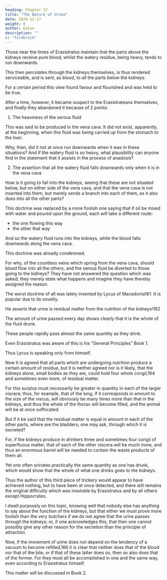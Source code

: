 ```yaml
---
heading: Chapter 17
title: "The Nature of Urine"
date: 2024-12-17
weight: 8
author: Galen
description: ""
c: "firebrick"
---
```



<!-- Now such of the younger men as have dignified themselves with the names of these two authorities by taking the appellations “Erasistrateans” or “Asclepiadeans” are like the Davi and Getae—the slaves introduced by the excellent Menander into his comedies. 

As these slaves held that they had done nothing fine unless they had cheated their master three times, so also the men I am discussing have taken their time over the construction of impudent sophisms, the one party striving to prevent the lies of Asclepiades from ever being refuted, and the other saying stupidly what Erasistratus had the sense to keep silence about.

But enough about the Asclepiadeans. The Erasistrateans, in attempting to say how the kidneys let the urine through, will do anything or suffer anything or try any shift in order to find some plausible explanation which does not demand the principle of attraction. -->

Those near the times of Erasistratus maintain that the parts above the kidneys receive pure blood, whilst the watery residue, being heavy, tends to run downwards.

This then percolates through the kidneys themselves, is thus rendered serviceable, and is sent, as blood, to all the parts below the kidneys.

For a certain period this view found favour and flourished and was held to be true.

After a time, however, it became suspect to the Erasistrateans themselves, and finally they abandoned it because of 2 points:

1. The heaviness of the serous fluid

This was said to be produced in the vena cava. It did not exist, apparently, at the beginning, when this fluid was being carried up from the stomach to the liver.

Why, then, did it not at once run downwards when it was in these situations? And if the watery fluid is so heavy, what plausibility can anyone find in the statement that it assists in the process of anadosis?

2. The assertion that all the watery fluid falls downwards only when it is in the vena cava

How is it going to fall into the kidneys, seeing that these are not situated below, but on either side of the vena cava, and that the vena cava is not inserted into them, but merely sends a branch into each of them, as it also does into all the other parts?

This doctrine was replaced by a more foolish one saying that if oil be mixed with water and poured upon the ground, each will take a different route:
- the one flowing this way 
- the other that way

And so the watery fluid runs into the kidneys, while the blood falls downwards along the vena cava.

This doctrine was already condemned.

For why, of the countless veins which spring from the vena cava, should blood flow into all the others, and the serous fluid be diverted to those going to the kidneys? They have not answered the question which was asked; they merely state what happens and imagine they have thereby assigned the reason.

The worst doctrine of all was lately invented by Lycus of Macedonia161. It is popular due to its novelty.

He asserts that urine is residual matter from the nutrition of the kidneys!162

The amount of urine passed every day shows clearly that it is the whole of the fluid drunk.

<!--  which becomes urine, except for that which comes away with the dejections or passes off as sweat or insensible perspiration. 

This is most easily recognized in winter in those who are doing no work but are carousing, especially if the wine be thin and diffusible;  -->

These people rapidly pass almost the same quantity as they drink.

Even Erasistratus was aware of this is his “General Principles” Book 1.

Thus Lycus is speaking only from himself. 

 <!-- neither good Erasistratism, nor good Asclepiadism, far less good Hippocratism. He is, therefore, as the saying is, like a white crow, which cannot mix with the genuine crows owing to its colour, nor with the pigeons owing to its size. For all this, however, he is not to be disregarded; he may, perhaps, be stating some wonderful truth, unknown to any of his predecessors. -->

Now it is agreed that all parts which are undergoing nutrition produce a certain amount of residue, but it is neither agreed nor is it likely, that the kidneys alone, small bodies as they are, could hold four whole congii,164 and sometimes even more, of residual matter. 

For this surplus must necessarily be greater in quantity in each of the larger viscera; thus, for example, that of the lung, if it corresponds in amount to the size of the viscus, will obviously be many times more than that in the kidneys, and thus the whole of the thorax will become filled, and the animal will be at once suffocated. 

But if it be said that the residual matter is equal in amount in each of the other parts, where are the bladders, one may ask, through which it is excreted? 

For, if the kidneys produce in drinkers three and sometimes four congii of superfluous matter, that of each of the other viscera will be much more, and thus an enormous barrel will be needed to contain the waste products of them all. 

Yet one often urinates practically the same quantity as one has drunk, which would show that the whole of what one drinks goes to the kidneys.

Thus the author of this third piece of trickery would appear to have achieved nothing, but to have been at once detected, and there still remains the original difficulty which was insoluble by Erasistratus and by all others except Hippocrates. 

I dwell purposely on this topic, knowing well that nobody else has anything to say about the function of the kidneys, but that either we must prove more foolish than the very butchers if we do not agree that the urine passes through the kidneys; or, if one acknowledges this, that then one cannot possibly give any other reason for the secretion than the principle of attraction.

Now, if the movement of urine does not depend on the tendency of a vacuum to become refilled,166 it is clear that neither does that of the blood nor that of the bile; or if that of these latter does so, then so also does that of the former. For they must all be accomplished in one and the same way, even according to Erasistratus himself.

This matter will be discussed in Book 2.

<!-- 5 That is, “On the Natural Powers,” the powers of the Physis or Nature. By that Galen practically means what we would call the physiological or biological powers, the characteristic faculties of the living organism; his Physis is the subconscious vital principle of the animal or plant. Like Aristotle, however, he also ascribes quasi-vital properties to inanimate things, cf. Introduction, p. xxvii.

6 Ergon, here rendered an effect, is literally a work or deed; strictly speaking, it is something done, completed, as distinguished from energeia, which is the actual doing, the activity which produces this ergon, cf. p. 13, and Introduction, p. xxx.

7 Gk. psyche, Lat. anima.

8 Gk. physis, Lat. natura.

9 Motion (kinesis) is Aristotle’s general term for what we would rather call change. It includes various kinds of change, as well as movement proper, cf. Introduction, p. xxix.

10 “Conveyance,” “transport,” “transit”; purely mechanical or passive motion, as distinguished from alteration (qualitative change).

11 “Waxing and waning,” the latter literally phthisis, a wasting or “decline;” cf. Scotch divining, Dutch verdwijnen.

12 Becoming and perishing: Latin, generatio et corruptio.

13 “Ad substantiam productio seu ad formam processus” (Linacre).

14 “Preformationist” doctrine of Anaxagoras. To him the apparent alteration in qualities took place when a number of minute pre-existing bodies, all bearing the same quality, came together in sufficient numbers to impress that quality on the senses. The factor which united the minute quality-bearers was Nous. “In the beginning,” says Anaxagoras, “all things existed together—then came Nous and brought them into order.”

15 “De ea alteratione quae per totam fit substantiam” (Linacre).

16 The systematizer of Stoicism and successor of Zeno.

17 Note characteristic impatience with metaphysics. To Galen, as to Hippocrates and Aristotle, it sufficed to look on the qualitative differences apprehended by the senses as fundamental. Zeno of Citium was the founder of the Stoic school; on the further analysis by this school of the qualities into bodies cf. p. 144, note 3.

18 A rallying-ground: lit. a place where two glens meet.

19 Thus according to Gomperz (Greek Thinkers), the hypothesis of Anaxagoras was that “the bread ... already contained the countless forms of matter as such which the human body displays. Their minuteness of size would withdraw them from our perception. For the defect or ‘weakness’ of the senses is the narrowness of their receptive area. These elusive particles are rendered visible and tangible by the process of nutrition, which combines them.”

20 Therefore the blood must have come from the bread. The food from the alimentary canal was supposed by Galen to be converted into blood in and by the portal veins, cf. p. 17.

21 By “elements” is meant all homogeneous, amorphous substances, such as metals, &c., as well as the elementary tissues.

22 Work or product. Lat. opus. cf. p. 3, note 2.

23 Operation, activation, or functioning. Lat. actio. cf. loc. cit.

24 i.e. a concomitant (secondary) or passive affection. Galen is contrasting active and passive “motion.” cf. p. 6, note 1.

25 As already indicated, there is no exact English equivalent for the Greek term physis, which is a principle immanent in the animal itself, whereas our term “Nature” suggests something more transcendent; we are forced often, however, to employ it in default of a better word. cf. p. 2, note 1.

26 In Greek anadosis. This process includes two stages: (1) transmission of food from alimentary canal to liver (rather more than our “absorption”); (2) further transmission from liver to tissues. Anadosis is lit. a yielding-up, a “delivery;” it may sometimes be rendered “dispersal.” “Distribution” (diadosis) is a further stage; cf. p. 163, note 4.

27 cf. p. 9.

28 Since heat and cold tend to cause diffusion and condensation respectively.

29 Lit. haematopoietic. cf. p. 11, note 3.

30 Lit. peptic.

31 Lit. sphygmic.

32 Genesis corresponds to the intrauterine life, or what we may call embryogeny. Alteration here means histogenesis or tissue-production; shaping or moulding (in Greek diaplasis) means the ordering of these tissues into organs (organogenesis).

33 cf. p. 25, note 4.

34 Note inadequate analogy of semen with fertilised seeds of plants (i.e. of gamete with zygote). Strictly speaking, of course, semen corresponds to pollen. cf. p. 130, note 2.

35 i.e. the four primary qualities; cf. chap. iii. supra.

36 Various secondary or derivative differences in the tissues. Note pre-eminence of sense of touch.

37 De Anima, ii. et seq.

38 Lit. homoeomerous = of similar parts throughout, “the same all through.” He refers to the elementary tissues, conceived as not being susceptible of further analysis.

39 That is, by the bodily eye, and not by the mind’s eye. The observer is here called an autoptes or “eye-witness.” Our medical term autopsy thus means literally a persona inspection of internal parts, ordinarily hidden.

40 i.e. “alteration” is the earlier of the two stages which constitute embryogeny or “genesis.” cf. p. 18, note 1.

41 The terms Galen actually uses are: ostopoietic, neuropoietic, chondropoietic.

42 As we should say, parenchyma (a term used by Erasistratus).

43 Those were all the elemental tissues that Aristotle, for example, had recognized; other tissues (e.g. flesh or muscle) he believed to be complexes of these.

44 Or tunics.

45 i.e. tissues.

46 As, for example, Aristotle had held; cf. p. 23, note 3. Galen added many new tissues to those described by Aristotle.

47 Lit. synthesis.

48 By this is meant the duodenum, considered as an outgrowth or prolongation of the stomach towards the intestines.

49 cf. p. 19, note 2.

50 Lit. the auxetic or incremental faculty.

51 i.e. to the alterative and shaping faculties (histogenetic and organogenetic).

52 If the reading is correct we can only suppose that Galen meant the embryo.

53 i.e. not the pre-natal development of tissue already described. cf. chap. vi.

54 Administration, lit. “economy.”

55 The activation or functioning of this faculty, the faculty in actual operation. cf. p. 3, note 2.

56 “Un rapport commun et une affinité” (Daremberg). “Societatem aliquam cognationemque in qualitatibus” (Linacre). cf. p. 36, note 2.

57 Lit. “necessity”; more restrictive, however, than our “law of Nature.” cf. p. 314, note 1.

58 His point is that no great change, in colours or in anything else, can take place at one step.

59 Not quite our “waste products,” since these are considered as being partly synthetic, whereas the Greek perittomata were simply superfluous substances which could not be used and were thrown aside.

60 Note “our natures,” cf. p. 12, note 4; p. 47, note 1.

61 The term οἰκεῖος, here rendered appropriate, is explained on p. 33. cf. also footnote on same page. Linacre often translated it conveniens, and it may usually be rendered proper, peculiar, own special, or own particular in English. Sometimes it is almost equal to akin, cognate, related: cf. p. 319, note 2. With Galen’s οἰκεῖος and ἀλλότριος we may compare the German terms eigen and fremd used by Aberhalden in connection with his theory of defensive ferments in the blood-serum.

62 Transit, cf. p. 6, note 1.

63 i.e. of the living organism, cf. p. 2, note 1.

64 i.e. with nutrition.

65 We might perhaps say, more shortly, “assimilation of food to feeder,” or, “of food to fed”; Linacre renders, “nutrimenti cum nutrito assimilatio.”

66 Lit. prosphysis, i.e. attachment, implantation.

67 Lit. prosthesis, “apposition.” One is almost tempted to retain the terms prosthesis and prosphysis in translation, as they obviously correspond much more closely to Galen’s physiological conceptions than any English or semi-English words can.

68 Lit. phthisis. cf. p. 6, note 2. Now means tuberculosis only.

69 More literally, “chymified.” In anasarca the subcutaneous tissue is soft, and pits on pressure. In the “white” disease referred to here (by which is probably meant nodular leprosy) the same tissues are indurated and “brawny.” The principle of certain diseases being best explained as cases of arrest at various stages of the metabolic path is recognized in modern pathology, although of course the instances given by Galen are too crude to stand.

70 The effects of oxidation attributed to the heat which accompanies it? cf. p. 141, note 1; p. 254, note 1.

71 Here follows a contrast between the Vitalists and the Epicurean Atomists. cf. p. 153 et seq.

72 A unity or continuum, an individuum.

73 Lit. to the physis or the psyche; that is, a denial of the autonomy of physiology and psychology.

74 Lit. somata.

75 For “natures” in the plural, involving the idea of a separate nature immanent in each individual, cf. p. 36, note 1.

76 A lost work.

77 For Asclepiades v. p. 49, note 5.

78 “Le corps tout entier a unité de souffle (perspiration et expiration) et unité de flux (courants, circulation des liquides)” (Daremberg). “Conspirabile et confluxile corpus esse” (Linacre). Apparently Galen refers to the pneuma and the various humours. cf. p. 293, note 2.

79 i.e. “appropriated”; very nearly “assimilated.”

80 “Attractricem convenientis qualitatis vim” (Linacre). cf. p. 36, note 2.

81 Lit. “obvious phenomena.”

82 Asclepiades of Bithynia, who flourished in the first half of the first century B.C., was an adherent of the atomistic philosophy of Democritus, and is the typical representative of the Mechanistic school in Graeco-Roman medicine; he disbelieved in any principle of individuality (“nature”) in the organism, and his methods of treatment, in accordance with his pathology, were mechano-therapeutical. cf. p. 64, note 3.

83 Diocles of Carystus was the chief representative of the Dogmatic or Hippocratic school in the first half of the fourth century B.C. Praxagoras was his disciple, and followed him in the leadership of the school. For Erasistratus, cf. p. 95 et seq.

84 Sufferers from kidney-trouble.

85 The ureters.

86 Unless otherwise stated, “peritoneum” stands for parietal peritoneum alone.

87 In the peritoneal cavity.

88 Contrast, however, anasarca, p. 41.

89 Regurgitation, however, is prevented by the fact that the ureter runs for nearly one inch obliquely through the bladder wall before opening into its cavity, and thus an efficient valve is produced.

90 On the τέχνη (artistic or creative skill) shown by the living organism (φύσις) v. pp. 25, 45, 47; Introduction, p. xxix.

91 Direct denial of Aristotle’s dictum that “Nature does nothing in vain.” We are reminded of the view of certain modern laboratory physicians and surgeons that the colon is a “useless” organ, cf. Erasistratus, p. 143.

92 The vasa deferentia.

93 “De l’habileté et de la prévoyance de la nature à l’égard des animaux” (Daremberg). cf. p. 56, note 1.

94 cf. p. 36, note 2.

95 The morbid material passed successively through the stages of “crudity,” “coction” (pepsis), and “elimination” (crisis). For “critical days” cf. p. 74, note 1.

96 This was the process by which nutriment was taken up from the alimentary canal; “absorption,” “dispersal;” cf. p. 13, note 5. The subject is dealt with more fully in chap. xvi.

97 Lit. catharsis.

98 i.e. urine.

99 On use of κενόω v. p. 67, note 9.

100 i.e. bile and phlegm had no existence as such before the drugs were given; they are the products of dissolved tissue. Asclepiades did not believe that diseases were due to a materia peccans, but to disturbances in the movements of the molecules (ὄγκοι) which constitute the body; thus, in opposition to the humoralists such as Galen, he had no use for drugs. cf. p. 49, note 5.

101 About 4 oz., or one-third of a pint.

102 The Empiricists, cf. Introduction, p. xiii.

103 His ὄγκοι or molecules.

104 He does not say “organized” or “living” body; inanimate things were also thought to possess “natures”; cf. p. 2, note 1.

105 Carthamus tinctorius.

106 Daphne Gnidium.

107 Euphorbia acanthothamnos.

108 Teucrium chamaedrys.

109 Atractylis gummifera.

110 On use of κενόω cf. p. 98, note 1.

111 Empiricist physicians.

112 Note that drugs also have “natures”; cf. p. 66, note 3, and pp. 83-84.

113 Pun here.

114 Lit. physiology, i.e. nature-lore, almost our “Natural Philosophy”; cf. Introduction, p. xxvi.

115 The ultimate particle of Epicurus was the ἄτομος or atom (lit. “non-divisible”), of Asclepiades, the ὄγκος or molecule. Asclepiades took his atomic theory from Epicurus, and he again from Democritus; cf. p. 49, note 5.

116 Lit. Herculean stone.

117 Lit. aetiology.

118 Anadosis; cf. p. 62, note 1.

119 cf. p. 45.

120 The vis conservatrix et medicatrix Naturae.

121 cf. p. 61, note 3. The crisis or resolution in fevers was observed to take place with a certain regularity; hence arose the doctrine of “critical days.”

122 These were hypothetical spaces or channels between the atoms; cf. Introduction, p. xiv.

123 He means the specific drawing power or faculty of the lodestone.

124 cf. our modern “radium-emanations.”

125 cf. Ehrlich’s hypothesis of “receptors” in explanation of the “affinities” of animal cells.

126 i.e. from the point of view of the theory.

127 cf. p. 69, note 2.

128 That is to say, the two properties should go together in all cases—which they do not.

129 Trygon pastinaca.

130 cf. p. 66, note 3.

131 The way that corn can attract moisture.

132 Specific attraction of the “proper” quality; cf. p. 85, note 3.

133 Theory of evaporation insufficient to account for it. cf. p. 104, note 1.

134 Playful suggestion of free-will in the urine.

135 Specific attraction, cf. p. 87, note 2.

136 i.e. there would be no selective action.

137 Nasal mucus was supposed to be the non-utilizable part of the nutriment conveyed to the brain, cf. p. 214, note 3.

138 He means from its origin in the liver (i.e. in the three hepatic veins). His idea was that the upper division took nutriment to heart, lungs, head, etc., and the lower division to lower part of body. On the relation of right auricle to vena cava and right ventricle, cf. p. 321, notes 4 and 5.

139 We arrive at our belief by excluding other possibilities.

140 i.e. the mechanistic physicists. cf. pp. 45-47.

141 cf. p. 85, note 3.

142 The subject of anadosis is taken up in the next chapter. cf. also p. 62, note 1.

143 On Erasistratus v. Introd. p. xii. His view that the stomach exerts no holké, or attraction, is dealt with more fully in Book III., chap. viii.

144 i.e. the tissues.

145 cf. p. 291.

146 Peristalsis may be used here to translate Gk. peristolé, meaning the contraction and dilation of muscle-fibres circularly round a lumen, cf. p. 263, note 2.

147 For a demonstration that this phenomenon is a conclusive proof neither of peristolé nor of real vital attraction, but is found even in dead bodies v. p. 267.

148 This was Erasistratus’s favourite principle, known in Latin as the “horror vacui” and in English as “Nature’s abhorrence of a vacuum,” although these terms are not an exact translation of the Greek. τὸ κενούμενον probably means the vacuum, not the matter evacuated, although Galen elsewhere uses κενόω in the latter (non-classical) sense, e.g. pp. 67, 215. Akolouthia is a following-up, a sequence, almost a consequence.

149 v. p. 123.

150 cf. Book II., chap. i.

151 Vital factor necessary over and above the mechanical.

152 cf. p. 119, note 2.

153 pp. 91, 93.

154 i.e. the part below the liver; cf. p. 91, note 2.

155 Renal veins.

156 cf. p. 87, note 3.

157 κοίλην: the usual reading is κοιλίαν, which would make it “from the region of the alimentary canal.” cf. p. 118, note 1.

158 Not at an earlier stage, when it is still on its way from the alimentary canal to the liver.

159 i.e. a renal vein.

160 In a toast, the third cup was drunk to Zeus Sôtêr (the Saviour).

161 An anatomist of the Alexandrian school.

162 cf. nasal mucus, p. 90, note 1.

163 “Sur l’Ensemble des Choses” (Daremberg).

164 About twelve quarts. This is about five times as much as the average daily excretion, and could only be passed if a very large amount of wine were drunk.

165 cf. p. 51.

166 Horror vacui. Note analogical reasoning; cf. p. 289, note 1.
 -->